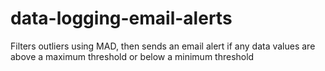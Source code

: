 # data-logging-email-alerts
Filters outliers using MAD, then sends an email alert if any data values are above a maximum threshold or below a minimum threshold

